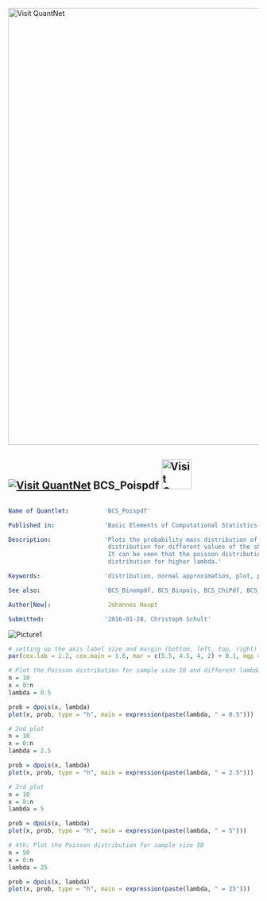 
[<img src="https://github.com/QuantLet/Styleguide-and-FAQ/blob/master/pictures/banner.png" width="880" alt="Visit QuantNet">](http://quantlet.de/index.php?p=info)

## [<img src="https://github.com/QuantLet/Styleguide-and-Validation-procedure/blob/master/pictures/qloqo.png" alt="Visit QuantNet">](http://quantlet.de/) **BCS_Poispdf** [<img src="https://github.com/QuantLet/Styleguide-and-Validation-procedure/blob/master/pictures/QN2.png" width="60" alt="Visit QuantNet 2.0">](http://quantlet.de/d3/ia)

```yaml

Name of Quantlet:          'BCS_Poispdf'

Published in:              'Basic Elements of Computational Statistics'

Description:               'Plots the probability mass distribution of the Poisson
                            distribution for different values of the shape parameter lambda.
                            It can be seen that the poisson distribution approaches the normal
                            distribution for higher lambda.'

Keywords:                  'distribution, normal approximation, plot, poisson, visualization'

See also:                  'BCS_Binompdf, BCS_Binpois, BCS_ChiPdf, BCS_NormPdfCdf, BCS_tPdfCdf'

Author[New]:                Johannes Haupt

Submitted:                 '2016-01-28, Christoph Schult'
```

![Picture1](BCS_Poispdf.png)


```r
# setting up the axis label size and margin (bottom, left, top, right)
par(cex.lab = 1.2, cex.main = 1.6, mar = c(5.5, 4.5, 4, 2) + 0.1, mgp = c(2.7, 1, 0), mfrow = c(2, 2), cex.main = (1.5))

# Plot the Poisson distribution for sample size 10 and different lambdas
n = 10
x = 0:n
lambda = 0.5

prob = dpois(x, lambda)
plot(x, prob, type = "h", main = expression(paste(lambda, " = 0.5")))

# 2nd plot
n = 10
x = 0:n
lambda = 2.5

prob = dpois(x, lambda)
plot(x, prob, type = "h", main = expression(paste(lambda, " = 2.5")))

# 3rd plot
n = 10
x = 0:n
lambda = 5

prob = dpois(x, lambda)
plot(x, prob, type = "h", main = expression(paste(lambda, " = 5")))

# 4th: Plot the Poisson distribution for sample size 50
n = 50
x = 0:n
lambda = 25

prob = dpois(x, lambda)
plot(x, prob, type = "h", main = expression(paste(lambda, " = 25")))
```
